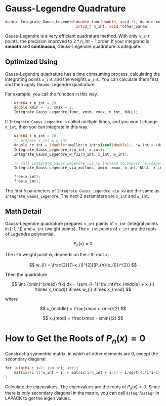 Gauss-Legendre Quadrature
===

```C
double Integrate_Gauss_Legendre(double func(double, void *), double xmin, double xmax,
                                int32_t n_int, void *other_param);
```

Gauss-Legendre is a very efficient quadrature method. With only `n_int` points, the precision improved to $2*n\_int-1$ order. If your integrand is **smooth** and **continuous**, Gauss-Legendre quadrature is adequate.

Optimized Using
---

Gauss-Legendre quadrature has a time comsuming process, calculating the integrating points `x_int` and the weights `w_int`. You can calculate them first, and then apply Gauss-Legendre quadrature.

For example, you call the function in this way.

```C
    uint64_t n_int = 20;
    double xmin = -2, xmax = 2;
    Integrate_Gauss_Legendre(func, xmin, xmax, n_int, NULL);
```

If `Integrate_Gauss_Legendre` is called multiple times, and you won't change `n_int`, then you can integrate in this way.

```C
    uint64_t n_int = 20;
    // prepare x_int & w_int
    double *x_int = (double*)malloc(n_int*sizeof(double)), *w_int = (double*)malloc(n_int*sizeof(double));
    Integrate_Gauss_Legendre_x(n_int, x_int);
    Integrate_Gauss_Legendre_w_f32(n_int, x_int, w_int);

    // call Integrate_Gauss_Legendre_via_xw instead to bypass re-computing x_int & w_int
    Integrate_Gauss_Legendre_via_xw(func, xmin, xmax, n_int, NULL, x_int, w_int);

    free(x_int);
    free(w_int);
```

The first 5 parameters of `Integrate_Gauss_Legendre_via_xw` are the same as `Integrate_Gauss_Legendre`. The next 2 parameters are `x_int` and `w_int`.

Math Detail
---

Gauss-Legendre quadrature prepares `n_int` points of `x_int` (integral points in [-1, 1]) and `w_int` (weight points). The `n_int` points of `x_int` are the roots of Legendre polynomial.

$$
P_{n}(x) = 0
$$

The *i*-th weight point $w_{i}$ depends on the *i*-th root $x_{i}$.

$$
w_{i} = \frac{2}{(1-x_{i}^{2})(P_{n}(x_{i}))^{2}}
$$

Then the quadrature

$$
\int_{xmin}^{xmax} f(x) dx = \sum_{i=1}^{n\_int}f(x_{middle} + x_{i} \times x_{mod}) \times w_{i} \times x_{mod}
$$

where 

$$
x_{middle} = \frac{xmax + xmin}{2}
$$

$$
x_{mod} = \frac{xmax - xmin}{2}
$$

# How to Get the Roots of $P_{n}(x) = 0$

Construct a symmetric matrix, in which all other elements are 0, except the secondary diagonal.

```C
for (uint64_t i=1; i<n_int; i++){
    matrix[(i-1)*n_int + i] = matrix[i*n_int + i-1] = i/sqrt(4.*i*i-1);
}
```

Calculate the eigenvalues. The eigenvalues are the roots of $P_{n}(x) = 0$. Since there is only secondary diagonal in the matrix, you can call `dsteqr`/`ssteqr` in LAPACK to get the eigen values.